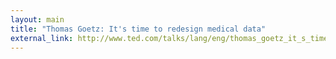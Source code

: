 ```yaml
---
layout: main
title: "Thomas Goetz: It's time to redesign medical data"
external_link: http://www.ted.com/talks/lang/eng/thomas_goetz_it_s_time_to_redesign_medical_data.html
---
```




